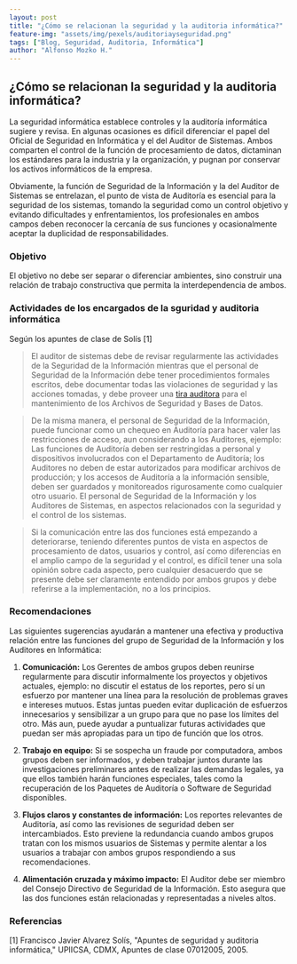 ```yaml
---
layout: post
title: "¿Cómo se relacionan la seguridad y la auditoria informática?"
feature-img: "assets/img/pexels/auditoriayseguridad.png"
tags: ["Blog, Seguridad, Auditoria, Informática"]
author: "Alfonso Mozko H."
---
```

## ¿Cómo se relacionan la seguridad y la auditoria informática?
La seguridad informática establece controles y la auditoría informática sugiere y revisa.
En algunas ocasiones es difícil diferenciar el papel del Oficial de Seguridad en Informática y el del Auditor de Sistemas. Ambos comparten el control de la función de procesamiento de datos, dictaminan los estándares para la industria y la organización, y pugnan por conservar los activos informáticos de la empresa.

Obviamente, la función de Seguridad de la Información y la del Auditor de Sistemas se entrelazan, el punto de vista de Auditoría es esencial para la seguridad de los sistemas, tomando la seguridad como un control objetivo y evitando dificultades y enfrentamientos, los profesionales en ambos campos deben reconocer la cercanía de sus funciones y ocasionalmente aceptar la duplicidad de responsabilidades.

### Objetivo
El objetivo no debe ser separar o diferenciar ambientes, sino construir una relación de trabajo constructiva que permita la interdependencia de ambos.

### Actividades de los encargados de la sguridad y auditoria informática
Según los apuntes de clase de Solís [1]
> El auditor de sistemas debe de revisar regularmente las actividades de la Seguridad de la Información mientras que el personal de Seguridad de la Información debe tener procedimientos formales escritos, debe documentar todas las violaciones de seguridad y las acciones tomadas, y debe proveer una [tira auditora]( https://www.proz.com/kudoz/spanish_to_english/other/455586-tiras_auditoras.html) para el mantenimiento de los Archivos de Seguridad y Bases de Datos.

> De la misma manera, el personal de Seguridad de la Información, puede funcionar como un chequeo en Auditoría  para hacer valer las restricciones de acceso, aun considerando a los Auditores, ejemplo:  Las funciones de Auditoría deben ser restringidas a personal y dispositivos involucrados con el Departamento de Auditoría; los Auditores no deben de estar autorizados para modificar archivos de producción; y los accesos de Auditoría a la información sensible, deben ser guardados y monitoreados rigurosamente como cualquier otro usuario. El personal de Seguridad de la Información y los Auditores de Sistemas, en aspectos relacionados con la seguridad y el control de los sistemas.

> Si la comunicación entre las dos funciones está empezando a deteriorarse, teniendo diferentes puntos de vista en aspectos de procesamiento de datos, usuarios y control, así como diferencias en el amplio campo de la seguridad y el control, es difícil tener una sola opinión sobre cada aspecto, pero cualquier desacuerdo que se presente debe ser claramente entendido por ambos grupos y debe referirse a la implementación, no a los principios.

### Recomendaciones 
Las siguientes sugerencias ayudarán a mantener una efectiva y productiva relación entre las funciones del grupo de Seguridad de la Información y los Auditores en Informática:

1. **Comunicación:**  Los Gerentes de ambos grupos deben reunirse regularmente para discutir informalmente los proyectos y objetivos actuales, ejemplo: no discutir el estatus de los reportes, pero sí un esfuerzo por mantener una línea para la resolución de problemas graves e intereses mutuos.  Estas juntas pueden evitar duplicación de esfuerzos innecesarios y sensibilizar a un grupo para que no pase los límites  del otro.  Más aun, puede ayudar a puntualizar futuras actividades que puedan ser más apropiadas para un tipo de función que los otros.


2. **Trabajo en equipo:**  Si se sospecha un fraude por computadora, ambos grupos deben ser informados, y deben trabajar juntos durante las investigaciones preliminares antes de realizar las demandas legales, ya que ellos también harán funciones especiales, tales como la recuperación de los Paquetes de Auditoría o Software de Seguridad disponibles.


3. **Flujos claros y constantes de información:**  Los reportes relevantes de Auditoría, así como las revisiones de seguridad deben ser intercambiados.  Esto previene la redundancia cuando ambos grupos tratan con los mismos usuarios de Sistemas y permite alentar a los usuarios a trabajar con ambos grupos respondiendo a sus recomendaciones.


4. **Alimentación cruzada y máximo impacto:** El Auditor debe ser miembro del Consejo Directivo de Seguridad de la Información.  Esto asegura que las dos funciones están relacionadas y representadas a niveles altos.

### Referencias
[1]	Francisco Javier Alvarez Solís, "Apuntes de seguridad y auditoria informática," UPIICSA, CDMX, Apuntes de clase 07012005, 2005.

